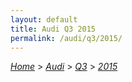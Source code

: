 ```yaml
---
layout: default
title: Audi Q3 2015
permalink: /audi/q3/2015/
---
```

[*Home*](/) > [*Audi*](/audi/) > [*Q3*](/audi/q3/) > [*2015*](/audi/q3/2015/)
